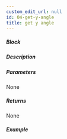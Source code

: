 ```yaml
---
custom_edit_url: null
id: 04-get-y-angle
title: get y angle
---
```


##### Block

<!-- image -->

##### Description

<!-- description -->

##### Parameters

None <!-- image -->

##### Returns

None

##### Example

<!-- image -->
